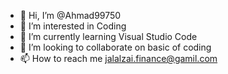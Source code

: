 - 👋 Hi, I’m @Ahmad99750
- 👀 I’m interested in Coding
- 🌱 I’m currently learning Visual Studio Code 
- 💞️ I’m looking to collaborate on basic of coding
- 📫 How to reach me jalalzai.finance@gamil.com

<!---
Ahmad99750/Ahmad99750 is a ✨ special ✨ repository because its `README.md` (this file) appears on your GitHub profile.
You can click the Preview link to take a look at your changes.
--->
